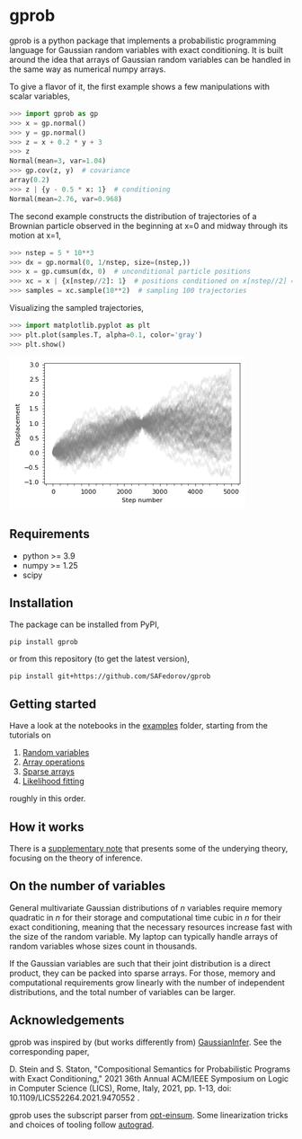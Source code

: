 # gprob
gprob is a python package that implements a probabilistic programming language for Gaussian random variables with exact conditioning. It is built around the idea that arrays of Gaussian random variables can be handled in the same way as numerical numpy arrays.

To give a flavor of it, the first example shows a few manipulations with scalar variables,
```python
>>> import gprob as gp
>>> x = gp.normal()
>>> y = gp.normal()
>>> z = x + 0.2 * y + 3
>>> z
Normal(mean=3, var=1.04)
>>> gp.cov(z, y)  # covariance
array(0.2)
>>> z | {y - 0.5 * x: 1}  # conditioning
Normal(mean=2.76, var=0.968)
```

The second example constructs the distribution of trajectories of a Brownian particle observed in the beginning at x=0 and midway through its motion at x=1,
```python
>>> nstep = 5 * 10**3
>>> dx = gp.normal(0, 1/nstep, size=(nstep,))
>>> x = gp.cumsum(dx, 0)  # unconditional particle positions
>>> xc = x | {x[nstep//2]: 1}  # positions conditioned on x[nstep//2] == 1
>>> samples = xc.sample(10**2)  # sampling 100 trajectories
```
Visualizing the sampled trajectories,
```python
>>> import matplotlib.pyplot as plt
>>> plt.plot(samples.T, alpha=0.1, color='gray')
>>> plt.show()
```
![brownian readme](./assets/brownian_readme.png)

## Requirements
* python >= 3.9
* numpy >= 1.25
* scipy

## Installation
The package can be installed from PyPI,
```
pip install gprob
```

or from this repository (to get the latest version),

```
pip install git+https://github.com/SAFedorov/gprob
```

## Getting started
Have a look at the notebooks in the [examples](examples) folder, starting from the tutorials on
1. [Random variables](examples/1-random-variables.ipynb)
2. [Array operations](examples/2-array-operations.ipynb)
3. [Sparse arrays](examples/3-sparse-arrays.ipynb)
4. [Likelihood fitting](examples/4-likelihood-fitting-fisher.ipynb)

roughly in this order.

## How it works
There is a [supplementary note](https://safedorov.github.io/gprob-note/) that presents some of the underying theory, focusing on the theory of inference.

## On the number of variables
General multivariate Gaussian distributions of *n* variables require memory quadratic in *n* for their storage and computational time cubic in *n* for their exact conditioning, meaning that the necessary resources increase fast with the size of the random variable. 
My laptop can typically handle arrays of random variables whose sizes count in thousands.

If the Gaussian variables are such that their joint distribution is a direct product, they can be packed into sparse arrays. For those, memory and computational requirements grow linearly with the number of independent distributions, and the total number of variables can be larger. 

## Acknowledgements
gprob was inspired by (but works differently from) [GaussianInfer](https://github.com/damast93/GaussianInfer). See the corresponding paper,

D. Stein and S. Staton, "Compositional Semantics for Probabilistic Programs with Exact Conditioning," 2021 36th Annual ACM/IEEE Symposium on Logic in Computer Science (LICS), Rome, Italy, 2021, pp. 1-13, doi: 10.1109/LICS52264.2021.9470552 .

gprob uses the subscript parser from [opt-einsum](https://github.com/dgasmith/opt_einsum). Some linearization tricks and choices of tooling follow [autograd](https://github.com/HIPS/autograd).

